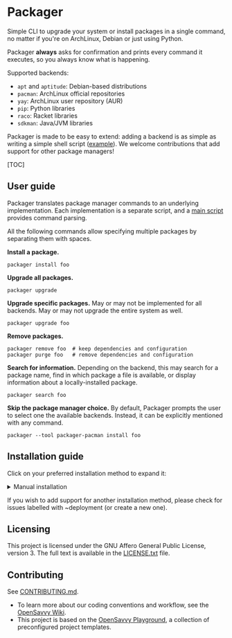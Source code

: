 # Packager

Simple CLI to upgrade your system or install packages in a single command, no matter if you're on ArchLinux, Debian or just using Python.

Packager __always__ asks for confirmation and prints every command it executes, so you always know what is happening.

Supported backends:
- `apt` and `aptitude`: Debian-based distributions
- `pacman`: ArchLinux official repositories
- `yay`: ArchLinux user repository (AUR)
- `pip`: Python libraries
- `raco`: Racket libraries
- `sdkman`: Java/JVM libraries

Packager is made to be easy to extend: adding a backend is as simple as writing a simple shell script ([example](packager-raco)).
We welcome contributions that add support for other package managers!

[TOC]

## User guide

Packager translates package manager commands to an underlying implementation.
Each implementation is a separate script, and a [main script](packager) provides command parsing.

All the following commands allow specifying multiple packages by separating them with spaces.

**Install a package.**
```shell
packager install foo
```

**Upgrade all packages.**
```shell
packager upgrade
```

**Upgrade specific packages.** May or may not be implemented for all backends. May or may not upgrade the entire system as well.
```shell
packager upgrade foo
```

**Remove packages.**
```shell
packager remove foo  # keep dependencies and configuration
packager purge foo   # remove dependencies and configuration
```

**Search for information.**
Depending on the backend, this may search for a package name, find in which package a file is available, or display information about a locally-installed package.
```shell
packager search foo
```

**Skip the package manager choice.**
By default, Packager prompts the user to select one the available backends. Instead, it can be explicitly mentioned with any command.
```shell
packager --tool packager-pacman install foo
```

## Installation guide

Click on your preferred installation method to expand it:

<details>
<summary>Manual installation</summary>

Before installing Packager, ensure you have installed its dependencies:
- Bash
- the [OpenSavvy Toolkit](https://gitlab.com/opensavvy/dotfiles)

Once this is done, you can clone this repository:
```shell
git clone https://gitlab.com/opensavvy/packager.git
```
Finally, add it the project to your `$PATH`. For example, when using Bash, add the following line to your `~/.bashrc`:
```shell
export PATH="$PATH:replace_this_by_where_you_cloned_the_project"
```

</details>

If you wish to add support for another installation method, please check for issues labelled with ~deployment (or create a new one).

## Licensing

This project is licensed under the GNU Affero General Public License, version 3.
The full text is available in the [LICENSE.txt](LICENSE.txt) file.

## Contributing

See [CONTRIBUTING.md](CONTRIBUTING.md).
- To learn more about our coding conventions and workflow, see the [OpenSavvy Wiki](https://gitlab.com/opensavvy/wiki/-/blob/main/README.md#wiki).
- This project is based on the [OpenSavvy Playground](docs/playground/README.md), a collection of preconfigured project templates.
